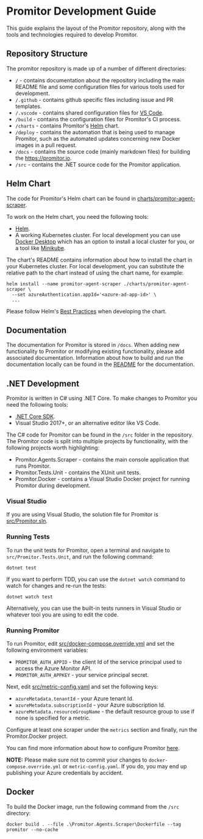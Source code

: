 # Promitor Development Guide

This guide explains the layout of the Promitor repository, along with the tools
and technologies required to develop Promitor.

## Repository Structure

The promitor repository is made up of a number of different directories:

- `/` - contains documentation about the repository including the main README file
  and some configuration files for various tools used for development.
- `/.github` - contains github specific files including issue and PR templates.
- `/.vscode` - contains shared configuration files for [VS Code](https://code.visualstudio.com/).
- `/build` - contains the configuration files for Promitor's CI process.
- `/charts` - contains Promitor's [Helm](https://helm.sh/) chart.
- `/deploy` - contains the automation that is being used to manage Promitor, such
  as the automated updates concerning new Docker images in a pull request.
- `/docs` - contains the source code (mainly markdown files) for building the
  <https://promitor.io>.
- `/src` - contains the .NET source code for the Promitor application.

## Helm Chart

The code for Promitor's Helm chart can be found in [charts/promitor-agent-scraper](charts/promitor-agent-scraper).

To work on the Helm chart, you need the following tools:

- [Helm](https://helm.sh).
- A working Kubernetes cluster. For local development you can use [Docker Desktop](https://www.docker.com/products/docker-desktop)
  which has an option to install a local cluster for you, or a tool like [Minikube](https://github.com/kubernetes/minikube).

The chart's README contains information about how to install the chart in your Kubernetes
cluster. For local development, you can substitute the relative path to the chart
instead of using the chart name, for example:

```shell
helm install --name promitor-agent-scraper ./charts/promitor-agent-scraper \
  --set azureAuthentication.appId='<azure-ad-app-id>' \
  ...
```

Please follow Helm's [Best Practices](https://helm.sh/docs/chart_best_practices/#the-chart-best-practices-guide)
when developing the chart.

## Documentation

The documentation for Promitor is stored in `/docs`. When adding new functionality
to Promitor or modifying existing functionality, please add associated documentation.
Information about how to build and run the documentation locally can be found in
the [README](docs/README.md) for the documentation.

## .NET Development

Promitor is written in C# using .NET Core. To make changes to Promitor you need the
following tools:

- [.NET Core SDK](https://dotnet.microsoft.com/download).
- Visual Studio 2017+, or an alternative editor like VS Code.

The C# code for Promitor can be found in the `/src` folder in the repository. The
Promitor code is split into multiple projects by functionality, with the following
projects worth highlighting:

- Promitor.Agents.Scraper - contains the main console application that runs Promitor.
- Promitor.Tests.Unit - contains the XUnit unit tests.
- Promitor.Docker - contains a Visual Studio Docker project for running Promitor
  during development.

### Visual Studio

If you are using Visual Studio, the solution file for Promitor is [src/Promitor.sln](src/Promitor.sln).

### Running Tests

To run the unit tests for Promitor, open a terminal and navigate to `src/Promitor.Tests.Unit`,
and run the following command:

```shell
dotnet test
```

If you want to perform TDD, you can use the `dotnet watch` command to watch for
changes and re-run the tests:

```shell
dotnet watch test
```

Alternatively, you can use the built-in tests runners in Visual Studio or whatever
tool you are using to edit the code.

### Running Promitor

To run Promitor, edit [src/docker-compose.override.yml](src/docker-compose.override.yml)
and set the following environment variables:

- `PROMITOR_AUTH_APPID` - the client Id of the service principal used to access the
  Azure Monitor API.
- `PROMITOR_AUTH_APPKEY` - your service principal secret.

Next, edit [src/metric-config.yaml](src/metric-config.yaml) and set the following
keys:

- `azureMetadata.tenantId` - your Azure tenant Id.
- `azureMetadata.subscriptionId` - your Azure subscription Id.
- `azureMetadata.resourceGroupName` - the default resource group to use if none
  is specified for a metric.

Configure at least one scraper under the `metrics` section and finally, run the
Promitor.Docker project.

You can find more information about how to configure Promitor [here](https://promitor.io/configuration/v1.x/metrics/).

**NOTE:** Please make sure not to commit your changes to `docker-compose.override.yml`
or `metric-config.yaml`. If you do, you may end up publishing your Azure credentials
by accident.

## Docker

To build the Docker image, run the following command from the `/src` directory:

```shell
docker build . --file .\Promitor.Agents.Scraper\Dockerfile --tag promitor --no-cache
```
